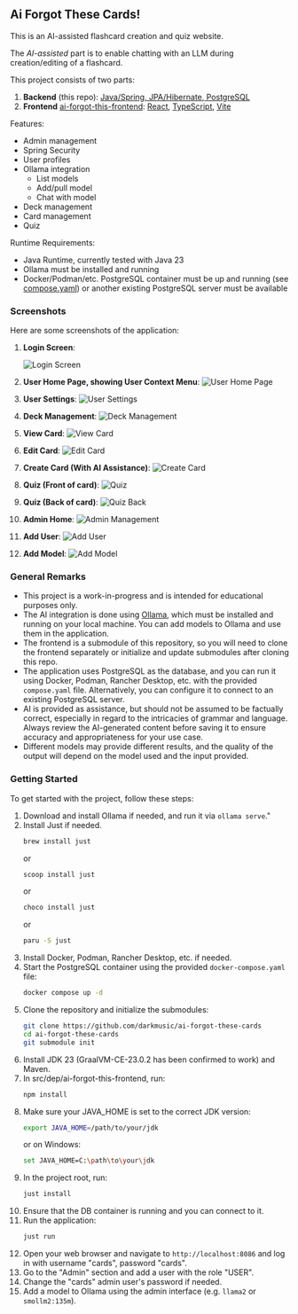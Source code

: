 ## Ai Forgot These Cards!
This is an AI-assisted flashcard creation and quiz website.

The _AI-assisted_ part is to enable chatting with an LLM during creation/editing of a flashcard.

This project consists of two parts:

1. **Backend** (this repo): [Java/Spring, JPA/Hibernate, PostgreSQL](https://github.com/darkmusic/ai-forgot-these-cards)
2. **Frontend** [ai-forgot-this-frontend](https://github.com/darkmusic/ai-forgot-this-frontend): [React](https://github.com/darkmusic/ai-forgot-this-frontend), [TypeScript](https://www.typescriptlang.org/), [Vite](https://vite.dev/)

Features:
- Admin management
- Spring Security
- User profiles
- Ollama integration
  - List models
  - Add/pull model
  - Chat with model
- Deck management
- Card management
- Quiz

Runtime Requirements:
- Java Runtime, currently tested with Java 23
- Ollama must be installed and running
- Docker/Podman/etc. PostgreSQL container must be up and running (see [compose.yaml](compose.yaml)) or another existing PostgreSQL server must be available

### Screenshots
Here are some screenshots of the application:
1. **Login Screen**:

   ![Login Screen](res/screenshots/sign_in.png)
2. **User Home Page, showing User Context Menu**:
   ![User Home Page](res/screenshots/user_home.png)
3. **User Settings**:
   ![User Settings](res/screenshots/user_settings.png)
4. **Deck Management**:
   ![Deck Management](res/screenshots/manage_deck.png)
5. **View Card**:
   ![View Card](res/screenshots/view_card.png)
6. **Edit Card**:
   ![Edit Card](res/screenshots/edit_card.png)
7. **Create Card (With AI Assistance)**:
   ![Create Card](res/screenshots/create_card.png)
8. **Quiz (Front of card)**:
   ![Quiz](res/screenshots/quiz_front.png)
9. **Quiz (Back of card)**:
   ![Quiz Back](res/screenshots/quiz_back.png)
10. **Admin Home**:
    ![Admin Management](res/screenshots/admin_home.png)
11. **Add User**:
    ![Add User](res/screenshots/add_user.png)
12. **Add Model**:
    ![Add Model](res/screenshots/add_model.png)

### General Remarks
- This project is a work-in-progress and is intended for educational purposes only.
- The AI integration is done using [Ollama](https://ollama.com/), which must be installed and running on your local machine. You can add models to Ollama and use them in the application.
- The frontend is a submodule of this repository, so you will need to clone the frontend separately or initialize and update submodules after cloning this repo.
- The application uses PostgreSQL as the database, and you can run it using Docker, Podman, Rancher Desktop, etc. with the provided `compose.yaml` file. Alternatively, you can configure it to connect to an existing PostgreSQL server.
- AI is provided as assistance, but should not be assumed to be factually correct, especially in regard to the intricacies of grammar and language. Always review the AI-generated content before saving it to ensure accuracy and appropriateness for your use case.
- Different models may provide different results, and the quality of the output will depend on the model used and the input provided.

### Getting Started
To get started with the project, follow these steps:
1. Download and install Ollama if needed, and run it via `ollama serve`."
2. Install Just if needed.
   ```bash
   brew install just
   ```
   or
   ```bash
   scoop install just
   ```
   or
   ```bash
   choco install just
   ```
    or
    ```bash
   paru -S just
   ```
3. Install Docker, Podman, Rancher Desktop, etc. if needed.
4. Start the PostgreSQL container using the provided `docker-compose.yaml` file:
   ```bash
   docker compose up -d
   ```
5. Clone the repository and initialize the submodules:
   ```bash
   git clone https://github.com/darkmusic/ai-forgot-these-cards
   cd ai-forgot-these-cards
   git submodule init
   ```
6. Install JDK 23 (GraalVM-CE-23.0.2 has been confirmed to work) and Maven.
7. In src/dep/ai-forgot-this-frontend, run:
   ```bash
   npm install
   ```
8. Make sure your JAVA_HOME is set to the correct JDK version:
   ```bash
   export JAVA_HOME=/path/to/your/jdk
   ```
   or on Windows:
   ```bash
   set JAVA_HOME=C:\path\to\your\jdk
   ```
9. In the project root, run:
   ```bash
   just install
   ```
10. Ensure that the DB container is running and you can connect to it.
11. Run the application:
    ```bash
    just run
    ```
12. Open your web browser and navigate to `http://localhost:8086` and log in with username "cards", password "cards".
13. Go to the "Admin" section and add a user with the role "USER".
14. Change the "cards" admin user's password if needed.
15. Add a model to Ollama using the admin interface (e.g. `llama2` or `smollm2:135m`).